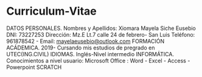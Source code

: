 # Curriculum-Vitae
DATOS PERSONALES.
Nombres y Apellidos: Xiomara Mayela Siche Eusebio
DNI: 73227253
Dirección: Mz.E Lt.7 calle 24 de febrero- San Luis
Teléfono: 961878542 - Email: mayelaeusebio@outlook.com
FORMACIÓN ACÁDEMICA.
2019- Cursando mis estudios de pregrado en UTEC(ING.CIVIL)
IDIOMAS.
Inglés-Nivel intermedio
INFORMÁTICA.
Conocimientos a nivel usuario:
Microsoft Office : Word - Excel - Access - Powerpoint
SCRATCH


